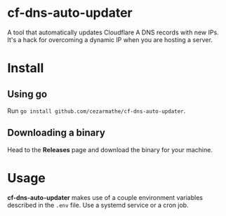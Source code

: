 # cf-dns-auto-updater

A tool that automatically updates Cloudflare A DNS records with new
IPs. It's a hack for overcoming a dynamic IP when you are hosting a
server.

# Install

## Using go

Run `go install github.com/cezarmathe/cf-dns-auto-updater`.

## Downloading a binary

Head to the **Releases** page and download the binary for your machine.

# Usage

**cf-dns-auto-updater** makes use of a couple environment variables
described in the `.env` file. Use a systemd service or a cron job.
